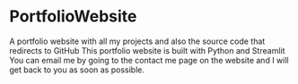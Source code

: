 # PortfolioWebsite
A portfolio website with all my projects and also the source code that redirects to GitHub
This portfolio website is built with Python and Streamlit
You can email me by going to the contact me page on the website and I will get back to you as soon as possible.

